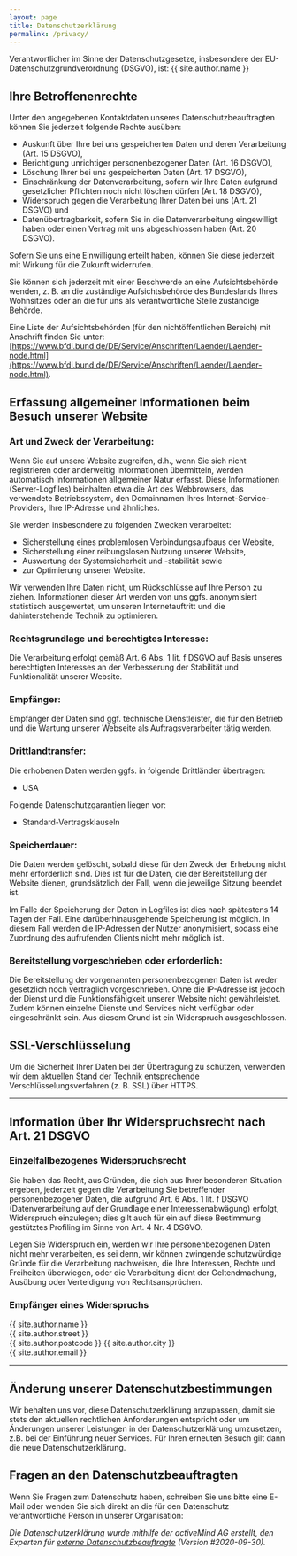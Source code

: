 ```yaml
---
layout: page
title: Datenschutzerklärung
permalink: /privacy/
---
```



Verantwortlicher im Sinne der Datenschutzgesetze, insbesondere der EU-Datenschutzgrundverordnung (DSGVO), ist:
{{ site.author.name }}

## Ihre Betroffenenrechte

Unter den angegebenen Kontaktdaten unseres Datenschutzbeauftragten können Sie jederzeit folgende Rechte ausüben:  
*   Auskunft über Ihre bei uns gespeicherten Daten und deren Verarbeitung (Art. 15 DSGVO),
*   Berichtigung unrichtiger personenbezogener Daten (Art. 16 DSGVO),
*   Löschung Ihrer bei uns gespeicherten Daten (Art. 17 DSGVO),
*   Einschränkung der Datenverarbeitung, sofern wir Ihre Daten aufgrund gesetzlicher Pflichten noch nicht löschen dürfen (Art. 18 DSGVO),
*   Widerspruch gegen die Verarbeitung Ihrer Daten bei uns (Art. 21 DSGVO) und
*   Datenübertragbarkeit, sofern Sie in die Datenverarbeitung eingewilligt haben oder einen Vertrag mit uns abgeschlossen haben (Art. 20 DSGVO).

Sofern Sie uns eine Einwilligung erteilt haben, können Sie diese jederzeit mit Wirkung für die Zukunft widerrufen.

Sie können sich jederzeit mit einer Beschwerde an eine Aufsichtsbehörde wenden, z. B. an die zuständige Aufsichtsbehörde des Bundeslands Ihres Wohnsitzes oder an die für uns als verantwortliche Stelle zuständige Behörde.

Eine Liste der Aufsichtsbehörden (für den nichtöffentlichen Bereich) mit Anschrift finden Sie unter: [https://www.bfdi.bund.de/DE/Service/Anschriften/Laender/Laender-node.html](https://www.bfdi.bund.de/DE/Service/Anschriften/Laender/Laender-node.html).

## Erfassung allgemeiner Informationen beim Besuch unserer Website

### Art und Zweck der Verarbeitung:

Wenn Sie auf unsere Website zugreifen, d.h., wenn Sie sich nicht registrieren oder anderweitig Informationen übermitteln, werden automatisch Informationen allgemeiner Natur erfasst. Diese Informationen (Server-Logfiles) beinhalten etwa die Art des Webbrowsers, das verwendete Betriebssystem, den Domainnamen Ihres Internet-Service-Providers, Ihre IP-Adresse und ähnliches.

Sie werden insbesondere zu folgenden Zwecken verarbeitet:
*   Sicherstellung eines problemlosen Verbindungsaufbaus der Website,
*   Sicherstellung einer reibungslosen Nutzung unserer Website,
*   Auswertung der Systemsicherheit und -stabilität sowie
*   zur Optimierung unserer Website.

Wir verwenden Ihre Daten nicht, um Rückschlüsse auf Ihre Person zu ziehen. Informationen dieser Art werden von uns ggfs. anonymisiert statistisch ausgewertet, um unseren Internetauftritt und die dahinterstehende Technik zu optimieren.

### Rechtsgrundlage und berechtigtes Interesse:

Die Verarbeitung erfolgt gemäß Art. 6 Abs. 1 lit. f DSGVO auf Basis unseres berechtigten Interesses an der Verbesserung der Stabilität und Funktionalität unserer Website.

### Empfänger:

Empfänger der Daten sind ggf. technische Dienstleister, die für den Betrieb und die Wartung unserer Webseite als Auftragsverarbeiter tätig werden.

### Drittlandtransfer:
Die erhobenen Daten werden ggfs. in folgende Drittländer übertragen:
* USA

Folgende Datenschutzgarantien liegen vor:
* Standard-Vertragsklauseln

### Speicherdauer:
Die Daten werden gelöscht, sobald diese für den Zweck der Erhebung nicht mehr erforderlich sind. Dies ist für die Daten, die der Bereitstellung der Website dienen, grundsätzlich der Fall, wenn die jeweilige Sitzung beendet ist.

Im Falle der Speicherung der Daten in Logfiles ist dies nach spätestens 14 Tagen der Fall. Eine darüberhinausgehende Speicherung ist möglich. In diesem Fall werden die IP-Adressen der Nutzer anonymisiert, sodass eine Zuordnung des aufrufenden Clients nicht mehr möglich ist.

### Bereitstellung vorgeschrieben oder erforderlich:
Die Bereitstellung der vorgenannten personenbezogenen Daten ist weder gesetzlich noch vertraglich vorgeschrieben. Ohne die IP-Adresse ist jedoch der Dienst und die Funktionsfähigkeit unserer Website nicht gewährleistet. Zudem können einzelne Dienste und Services nicht verfügbar oder eingeschränkt sein. Aus diesem Grund ist ein Widerspruch ausgeschlossen.

## SSL-Verschlüsselung
Um die Sicherheit Ihrer Daten bei der Übertragung zu schützen, verwenden wir dem aktuellen Stand der Technik entsprechende Verschlüsselungsverfahren (z. B. SSL) über HTTPS.

* * *

## Information über Ihr Widerspruchsrecht nach Art. 21 DSGVO
### Einzelfallbezogenes Widerspruchsrecht
Sie haben das Recht, aus Gründen, die sich aus Ihrer besonderen Situation ergeben, jederzeit gegen die Verarbeitung Sie betreffender personenbezogener Daten, die aufgrund Art. 6 Abs. 1 lit. f DSGVO (Datenverarbeitung auf der Grundlage einer Interessenabwägung) erfolgt, Widerspruch einzulegen; dies gilt auch für ein auf diese Bestimmung gestütztes Profiling im Sinne von Art. 4 Nr. 4 DSGVO.

Legen Sie Widerspruch ein, werden wir Ihre personenbezogenen Daten nicht mehr verarbeiten, es sei denn, wir können zwingende schutzwürdige Gründe für die Verarbeitung nachweisen, die Ihre Interessen, Rechte und Freiheiten überwiegen, oder die Verarbeitung dient der Geltendmachung, Ausübung oder Verteidigung von Rechtsansprüchen.

### Empfänger eines Widerspruchs
{{ site.author.name }}  
{{ site.author.street }}  
{{ site.author.postcode }} {{ site.author.city }}  
{{ site.author.email }}

* * *

## Änderung unserer Datenschutzbestimmungen
Wir behalten uns vor, diese Datenschutzerklärung anzupassen, damit sie stets den aktuellen rechtlichen Anforderungen entspricht oder um Änderungen unserer Leistungen in der Datenschutzerklärung umzusetzen, z.B. bei der Einführung neuer Services. Für Ihren erneuten Besuch gilt dann die neue Datenschutzerklärung.

## Fragen an den Datenschutzbeauftragten
Wenn Sie Fragen zum Datenschutz haben, schreiben Sie uns bitte eine E-Mail oder wenden Sie sich direkt an die für den Datenschutz verantwortliche Person in unserer Organisation:

_Die Datenschutzerklärung wurde mithilfe der activeMind AG erstellt, den Experten für [externe Datenschutzbeauftragte](https://www.activemind.de/datenschutz/datenschutzbeauftragter/) (Version #2020-09-30)._
